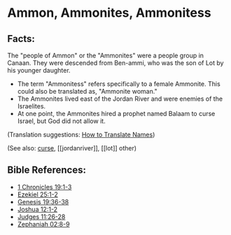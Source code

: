 # Ammon, Ammonites, Ammonitess #

## Facts: ##

The "people of Ammon" or the "Ammonites" were a people group in Canaan. They were descended from Ben-ammi, who was the son of Lot by his younger daughter.

* The term "Ammonitess" refers specifically to a female Ammonite. This could also be translated as, "Ammonite woman."
* The Ammonites lived east of the Jordan River and were enemies of the Israelites.
* At one point, the Ammonites hired a prophet named Balaam to curse Israel, but God did not allow it.

(Translation suggestions: [How to Translate Names](https://git.door43.org/Door43/en-ta-translate-vol1/src/master/content/translate_names.md))

(See also:  [curse](../kt/curse.md),  [[jordanriver]], [[lot]] other)

## Bible References: ##

* [1 Chronicles 19:1-3](https://door43.org/en/bible/notes/1ch/19/01)
* [Ezekiel 25:1-2](https://door43.org/en/bible/notes/ezk/25/01)
* [Genesis 19:36-38](https://door43.org/en/bible/notes/gen/19/36)
* [Joshua 12:1-2](https://door43.org/en/bible/notes/jos/12/01)
* [Judges 11:26-28](https://door43.org/en/bible/notes/jdg/11/26)
* [Zephaniah 02:8-9](https://door43.org/en/bible/notes/zep/02/08)

